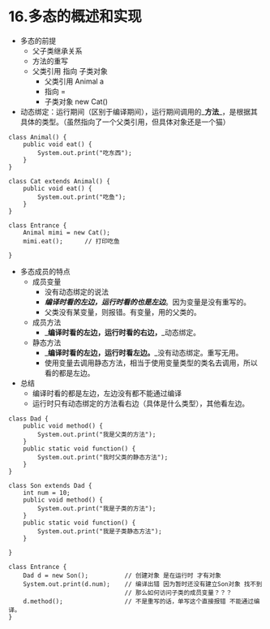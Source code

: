 # 16.多态的概述和实现

* 多态的前提
  * 父子类继承关系
  * 方法的重写
  * 父类引用   指向    子类对象
    * 父类引用 Animal a
    * 指向 = 
    * 子类对象 new Cat\(\)
* 动态绑定：运行期间（区别于编译期间），运行期间调用的_**方法**_，是根据其具体的类型。（虽然指向了一个父类引用，但具体对象还是一个猫）

```text
class Animal() {
    public void eat() {
        System.out.print("吃东西");
    }
}

class Cat extends Animal() {
    public void eat() {
        System.out.print("吃鱼");
    }
}

class Entrance {
    Animal mimi = new Cat();
    mimi.eat();      // 打印吃鱼

}
```

* 多态成员的特点
  * 成员变量
    * 没有动态绑定的说法
    * _**编译时看的左边，运行时看的也是左边**_。因为变量是没有重写的。
    * 父类没有某变量，则报错。有变量，用的父类的。
  * 成员方法
    * _**编译时看的左边，运行时看的右边，**_动态绑定。
  * 静态方法
    * _**编译时看的左边，运行时看左边。**_没有动态绑定。重写无用。
    * 使用变量去调用静态方法，相当于使用变量类型的类名去调用，所以看的都是左边。
* 总结
  * 编译时看的都是左边，左边没有都不能通过编译
  * 运行时只有动态绑定的方法看右边（具体是什么类型），其他看左边。

```text
class Dad {
    public void method() {
        System.out.print("我是父类的方法");
    }
    public static void function() {
        System.out.print("我时父类的静态方法");
    }
}

class Son extends Dad {
    int num = 10;
    public void method() {
        System.out.print("我是子类的方法");
    }
    public static void function() {
        System.out.print("我是子类静态方法");
    }
    
}

class Entrance {
    Dad d = new Son();          // 创建对象 是在运行时 才有对象
    System.out.print(d.num);    // 编译出错 因为暂时还没有建立Son对象 找不到
                                // 那么如何访问子类的成员变量？？？
    d.method();                 // 不是重写的话，单写这个直接报错 不能通过编译。
}
```



